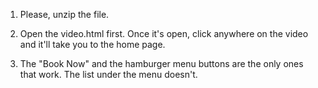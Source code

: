 1. Please, unzip the file.

2. Open the video.html first. Once it's open, click anywhere on the video and it'll take you to the home page.

3. The "Book Now" and the hamburger menu buttons are the only ones that work. The list under the menu doesn't.

